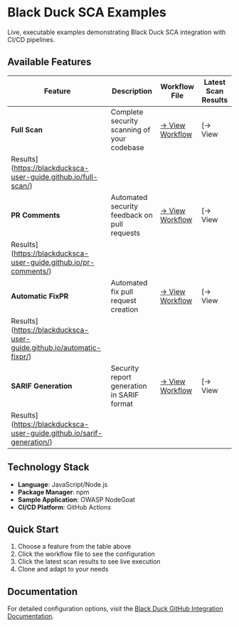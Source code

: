 # Black Duck SCA Examples                                                                                                                                                                                                                
                                                                                                                                                                                                                                         
Live, executable examples demonstrating Black Duck SCA integration with CI/CD pipelines.                                                                                                                                                 
                                                                                                                                                                                                                                         
## Available Features                                                                                                                                                                                                                    
                                                                                                                                                                                                                                         
| Feature | Description | Workflow File | Latest Scan Results |                                                                                                                                                                          
|---------|-------------|---------------|---------------------|                                                                                                                                                                          
| **Full Scan** | Complete security scanning of your codebase | [→ View Workflow](https://github.com/blackducksca-user-guide/full-scan/blob/main/.github/workflows/nodejs-npm.yml) | [→ View                                             
Results](https://blackducksca-user-guide.github.io/full-scan/) |                                                                                                                                                                         
| **PR Comments** | Automated security feedback on pull requests | [→ View Workflow](https://github.com/blackducksca-user-guide/pr-comments/blob/main/.github/workflows/nodejs-npm.yml) | [→ View                                        
Results](https://blackducksca-user-guide.github.io/pr-comments/) |                                                                                                                                                                       
| **Automatic FixPR** | Automated fix pull request creation | [→ View Workflow](https://github.com/blackducksca-user-guide/automatic-fixpr/blob/main/.github/workflows/nodejs-npm.yml) | [→ View                                         
Results](https://blackducksca-user-guide.github.io/automatic-fixpr/) |                                                                                                                                                                   
| **SARIF Generation** | Security report generation in SARIF format | [→ View Workflow](https://github.com/blackducksca-user-guide/sarif-generation/blob/main/.github/workflows/nodejs-npm.yml) | [→ View                                
Results](https://blackducksca-user-guide.github.io/sarif-generation/) |                                                                                                                                                                  
                                                                                                                                                                                                                                         
## Technology Stack                                                                                                                                                                                                                      
                                                                                                                                                                                                                                         
- **Language**: JavaScript/Node.js                                                                                                                                                                                                       
- **Package Manager**: npm                                                                                                                                                                                                               
- **Sample Application**: OWASP NodeGoat                                                                                                                                                                                                 
- **CI/CD Platform**: GitHub Actions                                                                                                                                                                                                     
                                                                                                                                                                                                                                         
## Quick Start                                                                                                                                                                                                                           
                                                                                                                                                                                                                                         
1. Choose a feature from the table above                                                                                                                                                                                                 
2. Click the workflow file to see the configuration                                                                                                                                                                                      
3. Click the latest scan results to see live execution                                                                                                                                                                                   
4. Clone and adapt to your needs                                                                                                                                                                                                         
                                                                                                                                                                                                                                         
## Documentation                                                                                                                                                                                                                         
                                                                                                                                                                                                                                         
For detailed configuration options, visit the [Black Duck GitHub Integration Documentation](https://documentation.blackduck.com/bundle/bridge/page/documentation/c_github-blackduck.html). 
